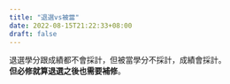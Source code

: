```yaml
---
title: "退選vs被當"
date: 2022-08-15T21:22:33+08:00
draft: false
---
```


退選學分跟成績都不會採計，但被當學分不採計，成績會採計。  
**但必修就算退選之後也需要補修**。
